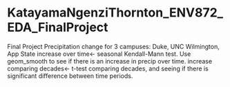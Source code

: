 # KatayamaNgenziThornton_ENV872_EDA_FinalProject
Final Project
Precipitation change for 3 campuses: Duke, UNC Wilmington, App State
increase over time<- seasonal Kendall-Mann test. Use geom_smooth to see if there is an increase in precip over time. 
increase comparing decades<- t-test comparing decades, and seeing if there is significant difference between time periods.
